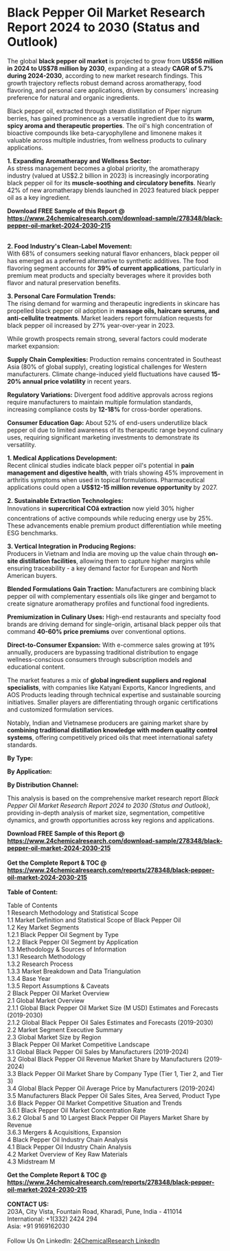 <h1>Black Pepper Oil Market Research Report 2024 to 2030 (Status and Outlook)</h1><p>The global <strong>black pepper oil market</strong> is projected to grow from <strong>US$56 million in 2024 to US$78 million by 2030</strong>, expanding at a steady <strong>CAGR of 5.7% during 2024-2030</strong>, according to new market research findings. This growth trajectory reflects robust demand across aromatherapy, food flavoring, and personal care applications, driven by consumers' increasing preference for natural and organic ingredients.</p><p>Black pepper oil, extracted through steam distillation of Piper nigrum berries, has gained prominence as a versatile ingredient due to its <strong>warm, spicy aroma and therapeutic properties</strong>. The oil's high concentration of bioactive compounds like beta-caryophyllene and limonene makes it valuable across multiple industries, from wellness products to culinary applications.</p><p><strong>1. Expanding Aromatherapy and Wellness Sector:</strong><br>
As stress management becomes a global priority, the aromatherapy industry (valued at US$2.2 billion in 2023) is increasingly incorporating black pepper oil for its <strong>muscle-soothing and circulatory benefits</strong>. Nearly 42% of new aromatherapy blends launched in 2023 featured black pepper oil as a key ingredient.</p><div><b>Download FREE Sample of this Report @ 
            <a href="https://www.24chemicalresearch.com/download-sample/278348/black-pepper-oil-market-2024-2030-215">
            https://www.24chemicalresearch.com/download-sample/278348/black-pepper-oil-market-2024-2030-215</a></b></div><br><p><strong>2. Food Industry's Clean-Label Movement:</strong><br>
With 68% of consumers seeking natural flavor enhancers, black pepper oil has emerged as a preferred alternative to synthetic additives. The food flavoring segment accounts for <strong>39% of current applications</strong>, particularly in premium meat products and specialty beverages where it provides both flavor and natural preservation benefits.</p><p><strong>3. Personal Care Formulation Trends:</strong><br>
The rising demand for warming and therapeutic ingredients in skincare has propelled black pepper oil adoption in <strong>massage oils, haircare serums, and anti-cellulite treatments</strong>. Market leaders report formulation requests for black pepper oil increased by 27% year-over-year in 2023.</p><p>While growth prospects remain strong, several factors could moderate market expansion:</p><p><strong>Supply Chain Complexities:</strong> Production remains concentrated in Southeast Asia (80% of global supply), creating logistical challenges for Western manufacturers. Climate change-induced yield fluctuations have caused <strong>15-20% annual price volatility</strong> in recent years.</p><p><strong>Regulatory Variations:</strong> Divergent food additive approvals across regions require manufacturers to maintain multiple formulation standards, increasing compliance costs by <strong>12-18%</strong> for cross-border operations.</p><p><strong>Consumer Education Gap:</strong> About 52% of end-users underutilize black pepper oil due to limited awareness of its therapeutic range beyond culinary uses, requiring significant marketing investments to demonstrate its versatility.</p><p><strong>1. Medical Applications Development:</strong><br>
Recent clinical studies indicate black pepper oil's potential in <strong>pain management and digestive health</strong>, with trials showing 45% improvement in arthritis symptoms when used in topical formulations. Pharmaceutical applications could open a <strong>US$12-15 million revenue opportunity</strong> by 2027.</p><p><strong>2. Sustainable Extraction Technologies:</strong><br>
Innovations in <strong>supercritical COâ extraction</strong> now yield 30% higher concentrations of active compounds while reducing energy use by 25%. These advancements enable premium product differentiation while meeting ESG benchmarks.</p><p><strong>3. Vertical Integration in Producing Regions:</strong><br>
Producers in Vietnam and India are moving up the value chain through <strong>on-site distillation facilities</strong>, allowing them to capture higher margins while ensuring traceability - a key demand factor for European and North American buyers.</p><p><strong>Blended Formulations Gain Traction:</strong> Manufacturers are combining black pepper oil with complementary essentials oils like ginger and bergamot to create signature aromatherapy profiles and functional food ingredients.</p><p><strong>Premiumization in Culinary Uses:</strong> High-end restaurants and specialty food brands are driving demand for single-origin, artisanal black pepper oils that command <strong>40-60% price premiums</strong> over conventional options.</p><p><strong>Direct-to-Consumer Expansion:</strong> With e-commerce sales growing at 19% annually, producers are bypassing traditional distribution to engage wellness-conscious consumers through subscription models and educational content.</p><p>The market features a mix of <strong>global ingredient suppliers and regional specialists</strong>, with companies like Katyani Exports, Kancor Ingredients, and AOS Products leading through technical expertise and sustainable sourcing initiatives. Smaller players are differentiating through organic certifications and customized formulation services.</p><p>Notably, Indian and Vietnamese producers are gaining market share by <strong>combining traditional distillation knowledge with modern quality control systems</strong>, offering competitively priced oils that meet international safety standards.</p><p><strong>By Type:</strong></p><p><strong>By Application:</strong></p><p><strong>By Distribution Channel:</strong></p><p>This analysis is based on the comprehensive market research report <em>Black Pepper Oil Market Research Report 2024 to 2030 (Status and Outlook)</em>, providing in-depth analysis of market size, segmentation, competitive dynamics, and growth opportunities across key regions and applications.</p><div><b>Download FREE Sample of this Report @ 
            <a href="https://www.24chemicalresearch.com/download-sample/278348/black-pepper-oil-market-2024-2030-215">
            https://www.24chemicalresearch.com/download-sample/278348/black-pepper-oil-market-2024-2030-215</a></b></div><br><div><b>Get the Complete Report & TOC @ 
            <a href="https://www.24chemicalresearch.com/reports/278348/black-pepper-oil-market-2024-2030-215">
            https://www.24chemicalresearch.com/reports/278348/black-pepper-oil-market-2024-2030-215</a></b></div><br>
            <b>Table of Content:</b><p>Table of Contents<br />
1 Research Methodology and Statistical Scope<br />
1.1 Market Definition and Statistical Scope of Black Pepper Oil<br />
1.2 Key Market Segments<br />
1.2.1 Black Pepper Oil Segment by Type<br />
1.2.2 Black Pepper Oil Segment by Application<br />
1.3 Methodology & Sources of Information<br />
1.3.1 Research Methodology<br />
1.3.2 Research Process<br />
1.3.3 Market Breakdown and Data Triangulation<br />
1.3.4 Base Year<br />
1.3.5 Report Assumptions & Caveats<br />
2 Black Pepper Oil Market Overview<br />
2.1 Global Market Overview<br />
2.1.1 Global Black Pepper Oil Market Size (M USD) Estimates and Forecasts (2019-2030)<br />
2.1.2 Global Black Pepper Oil Sales Estimates and Forecasts (2019-2030)<br />
2.2 Market Segment Executive Summary<br />
2.3 Global Market Size by Region<br />
3 Black Pepper Oil Market Competitive Landscape<br />
3.1 Global Black Pepper Oil Sales by Manufacturers (2019-2024)<br />
3.2 Global Black Pepper Oil Revenue Market Share by Manufacturers (2019-2024)<br />
3.3 Black Pepper Oil Market Share by Company Type (Tier 1, Tier 2, and Tier 3)<br />
3.4 Global Black Pepper Oil Average Price by Manufacturers (2019-2024)<br />
3.5 Manufacturers Black Pepper Oil Sales Sites, Area Served, Product Type<br />
3.6 Black Pepper Oil Market Competitive Situation and Trends<br />
3.6.1 Black Pepper Oil Market Concentration Rate<br />
3.6.2 Global 5 and 10 Largest Black Pepper Oil Players Market Share by Revenue<br />
3.6.3 Mergers & Acquisitions, Expansion<br />
4 Black Pepper Oil Industry Chain Analysis<br />
4.1 Black Pepper Oil Industry Chain Analysis<br />
4.2 Market Overview of Key Raw Materials<br />
4.3 Midstream M</p><div><b>Get the Complete Report & TOC @ 
            <a href="https://www.24chemicalresearch.com/reports/278348/black-pepper-oil-market-2024-2030-215">
            https://www.24chemicalresearch.com/reports/278348/black-pepper-oil-market-2024-2030-215</a></b></div><br><b>CONTACT US:</b><br>
            203A, City Vista, Fountain Road, Kharadi, Pune, India - 411014<br>
            International: +1(332) 2424 294<br>
            Asia: +91 9169162030 <br><br>
            Follow Us On LinkedIn: <a href="https://www.linkedin.com/company/24chemicalresearch/">24ChemicalResearch LinkedIn</a>